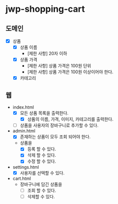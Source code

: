# jwp-shopping-cart

## 도메인

- [X] 상품
    - [X] 상품 이름
        - [제한 사항] 20자 이하
    - [X] 상품 가격
        - [제한 사항] 상품 가격은 100원 단위
        - [제한 사항] 상품 가격은 100원 이상이어야 한다.
    - [X] 카테고리

## 웹

- index.html
    - [X] 모든 상품 목록을 출력한다.
        - [X] 상품의 이름, 가격, 이미지, 카테고리를 출력한다.
    - [ ] 상품을 사용자의 장바구니로 추가할 수 있다.
- admin.html
    - [X] 존재하는 상품이 모두 조회 되어야 한다.
    - 상품을
        - [X] 등록 할 수 있다.
        - [X] 삭제 할 수 있다.
        - [X] 수정 할 수 있다.

- settings.html
    - [X] 사용자를 선택할 수 있다.

- cart.html
    - 장바구니에 담긴 상품을
        - [ ] 조회 할 수 있다.
        - [ ] 삭제할 수 있다.
